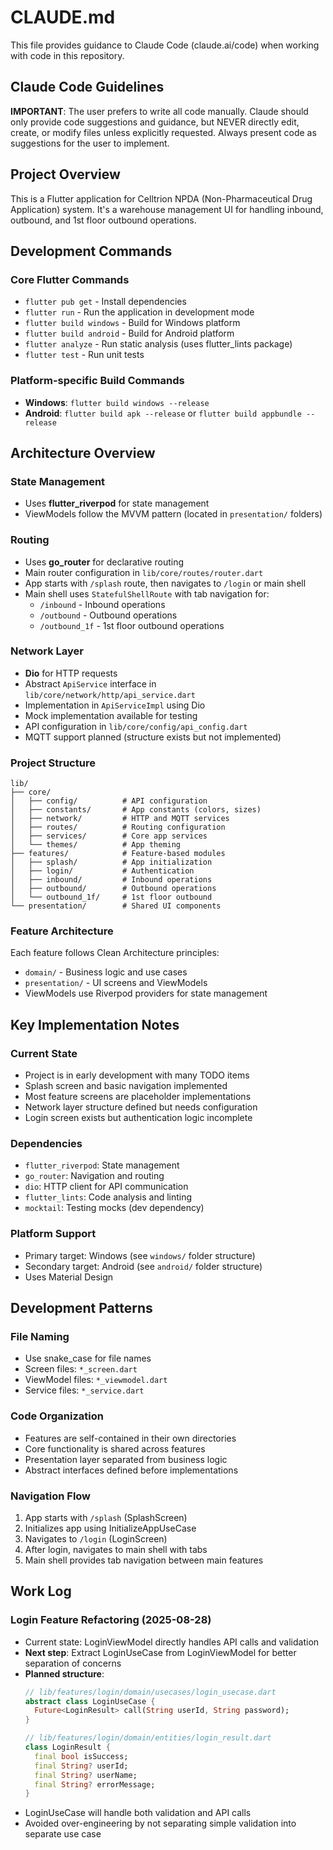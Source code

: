 # CLAUDE.md

This file provides guidance to Claude Code (claude.ai/code) when working with code in this repository.

## Claude Code Guidelines

**IMPORTANT**: The user prefers to write all code manually. Claude should only provide code suggestions and guidance, but NEVER directly edit, create, or modify files unless explicitly requested. Always present code as suggestions for the user to implement.

## Project Overview

This is a Flutter application for Celltrion NPDA (Non-Pharmaceutical Drug Application) system. It's a warehouse management UI for handling inbound, outbound, and 1st floor outbound operations.

## Development Commands

### Core Flutter Commands
- `flutter pub get` - Install dependencies
- `flutter run` - Run the application in development mode
- `flutter build windows` - Build for Windows platform
- `flutter build android` - Build for Android platform
- `flutter analyze` - Run static analysis (uses flutter_lints package)
- `flutter test` - Run unit tests

### Platform-specific Build Commands
- **Windows**: `flutter build windows --release`
- **Android**: `flutter build apk --release` or `flutter build appbundle --release`

## Architecture Overview

### State Management
- Uses **flutter_riverpod** for state management
- ViewModels follow the MVVM pattern (located in `presentation/` folders)

### Routing
- Uses **go_router** for declarative routing
- Main router configuration in `lib/core/routes/router.dart`
- App starts with `/splash` route, then navigates to `/login` or main shell
- Main shell uses `StatefulShellRoute` with tab navigation for:
  - `/inbound` - Inbound operations
  - `/outbound` - Outbound operations  
  - `/outbound_1f` - 1st floor outbound operations

### Network Layer
- **Dio** for HTTP requests
- Abstract `ApiService` interface in `lib/core/network/http/api_service.dart`
- Implementation in `ApiServiceImpl` using Dio
- Mock implementation available for testing
- API configuration in `lib/core/config/api_config.dart`
- MQTT support planned (structure exists but not implemented)

### Project Structure
```
lib/
├── core/
│   ├── config/          # API configuration
│   ├── constants/       # App constants (colors, sizes)
│   ├── network/         # HTTP and MQTT services
│   ├── routes/          # Routing configuration
│   ├── services/        # Core app services
│   └── themes/          # App theming
├── features/            # Feature-based modules
│   ├── splash/          # App initialization
│   ├── login/           # Authentication
│   ├── inbound/         # Inbound operations
│   ├── outbound/        # Outbound operations
│   └── outbound_1f/     # 1st floor outbound
└── presentation/        # Shared UI components
```

### Feature Architecture
Each feature follows Clean Architecture principles:
- `domain/` - Business logic and use cases
- `presentation/` - UI screens and ViewModels
- ViewModels use Riverpod providers for state management

## Key Implementation Notes

### Current State
- Project is in early development with many TODO items
- Splash screen and basic navigation implemented
- Most feature screens are placeholder implementations
- Network layer structure defined but needs configuration
- Login screen exists but authentication logic incomplete

### Dependencies
- `flutter_riverpod`: State management
- `go_router`: Navigation and routing
- `dio`: HTTP client for API communication
- `flutter_lints`: Code analysis and linting
- `mocktail`: Testing mocks (dev dependency)

### Platform Support
- Primary target: Windows (see `windows/` folder structure)
- Secondary target: Android (see `android/` folder structure)
- Uses Material Design

## Development Patterns

### File Naming
- Use snake_case for file names
- Screen files: `*_screen.dart`
- ViewModel files: `*_viewmodel.dart`
- Service files: `*_service.dart`

### Code Organization
- Features are self-contained in their own directories
- Core functionality is shared across features
- Presentation layer separated from business logic
- Abstract interfaces defined before implementations

### Navigation Flow
1. App starts with `/splash` (SplashScreen)
2. Initializes app using InitializeAppUseCase
3. Navigates to `/login` (LoginScreen)
4. After login, navigates to main shell with tabs
5. Main shell provides tab navigation between main features

## Work Log

### Login Feature Refactoring (2025-08-28)
- Current state: LoginViewModel directly handles API calls and validation
- **Next step**: Extract LoginUseCase from LoginViewModel for better separation of concerns
- **Planned structure**:
  ```dart
  // lib/features/login/domain/usecases/login_usecase.dart
  abstract class LoginUseCase {
    Future<LoginResult> call(String userId, String password);
  }
  
  // lib/features/login/domain/entities/login_result.dart
  class LoginResult {
    final bool isSuccess;
    final String? userId;
    final String? userName; 
    final String? errorMessage;
  }
  ```
- LoginUseCase will handle both validation and API calls
- Avoided over-engineering by not separating simple validation into separate use case
